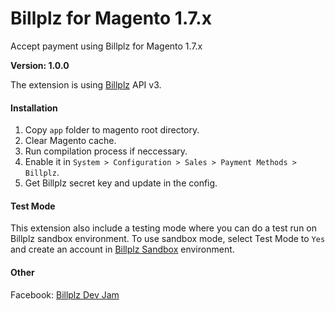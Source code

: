 # Billplz for Magento 1.7.x

Accept payment using Billplz for Magento 1.7.x

**Version: 1.0.0**

The extension is using [Billplz](https://www.billplz.com/) API v3.

#### Installation

1. Copy `app` folder to magento root directory.
1. Clear Magento cache.
1. Run compilation process if neccessary.
1. Enable it in `System > Configuration > Sales > Payment Methods > Billplz`.
1. Get Billplz secret key and update in the config.

#### Test Mode

This extension also include a testing mode where you can do a test run on Billplz sandbox environment. To use sandbox mode, select Test Mode to `Yes` and create an account in [Billplz Sandbox](https://www.billplz-sandbox.com) environment. 

#### Other

Facebook: [Billplz Dev Jam](https://www.facebook.com/groups/billplzdevjam/)